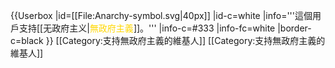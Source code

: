 {{Userbox
  |id=[[File:Anarchy-symbol.svg|40px]]
  |id-c=white
  |info='''這個用戶支持[[无政府主义|<span style="color: gold;">無政府主義</span>]]。'''
  |info-c=#333
  |info-fc=white
  |border-c=black
}} <includeonly>[[Category:支持無政府主義的維基人]]</includeonly><noinclude>
[[Category:支持無政府主義的維基人]]
</noinclude>